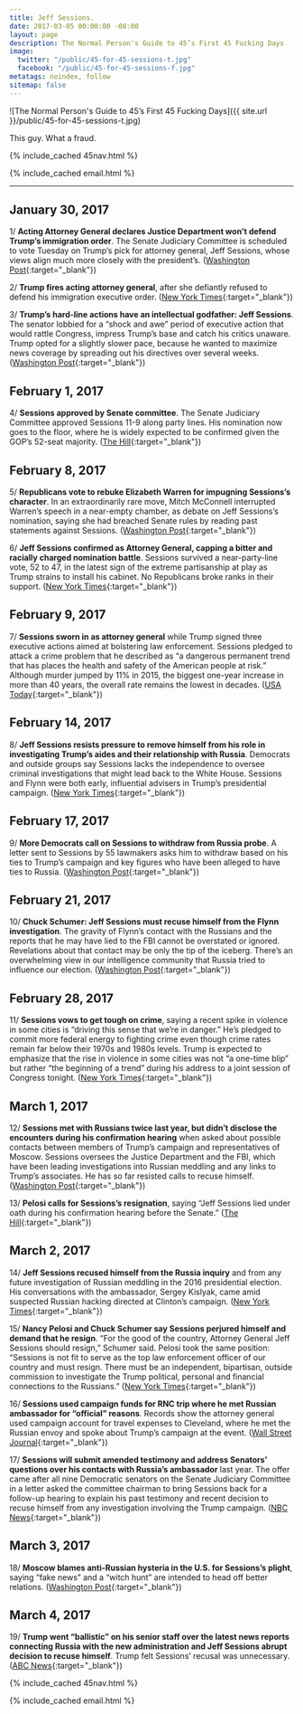 ```yaml
---
title: Jeff Sessions.
date: 2017-03-05 00:00:00 -08:00
layout: page
description: The Normal Person's Guide to 45’s First 45 Fucking Days
image:
  twitter: "/public/45-for-45-sessions-t.jpg"
  facebook: "/public/45-for-45-sessions-f.jpg"
metatags: noindex, follow
sitemap: false
---
```


![The Normal Person's Guide to 45’s First 45 Fucking Days]({{ site.url }}/public/45-for-45-sessions-t.jpg)

<p class="lead">This guy. What a fraud.</p>

{% include_cached 45nav.html %}

<!-- MailChimp -->
{% include_cached email.html %}

<hr>


<h2 class="dateline">January 30, 2017</h2>

1/ **Acting Attorney General declares Justice Department won’t defend Trump’s immigration order**. The Senate Judiciary Committee is scheduled to vote Tuesday on Trump’s pick for attorney general, Jeff Sessions, whose views align much more closely with the president’s. ([Washington Post](https://www.washingtonpost.com/news/post-nation/wp/2017/01/30/trump-says-all-is-going-well-on-immigration-order-amid-questions-and-confusion/){:target="_blank"})

2/ **Trump fires acting attorney general**, after she defiantly refused to defend his immigration executive order. ([New York Times](https://www.nytimes.com/2017/01/30/us/politics/trump-immigration-ban-memo.html){:target="_blank"})

3/ **Trump’s hard-line actions have an intellectual godfather: Jeff Sessions**. The senator lobbied for a “shock and awe” period of executive action that would rattle Congress, impress Trump’s base and catch his critics unaware. Trump opted for a slightly slower pace, because he wanted to maximize news coverage by spreading out his directives over several weeks. ([Washington Post](https://www.washingtonpost.com/politics/trumps-hard-line-actions-have-an-intellectual-godfather-jeff-sessions/2017/01/30/ac393f66-e4d4-11e6-ba11-63c4b4fb5a63_story.html){:target="_blank"})

<h2 class="dateline">February 1, 2017</h2>

4/ **Sessions approved by Senate committee**. The Senate Judiciary Committee approved Sessions 11-9 along party lines. His nomination now goes to the floor, where he is widely expected to be confirmed given the GOP’s 52-seat majority. ([The Hill](http://thehill.com/homenews/administration/317035-sessions-approved-by-senate-committee){:target="_blank"})

<h2 class="dateline">February 8, 2017</h2>

5/ **Republicans vote to rebuke Elizabeth Warren for impugning Sessions’s character**. In an extraordinarily rare move, Mitch McConnell interrupted Warren’s speech in a near-empty chamber, as debate on Jeff Sessions’s nomination, saying she had breached Senate rules by reading past statements against Sessions. ([Washington Post](https://www.washingtonpost.com/news/powerpost/wp/2017/02/07/republicans-vote-to-rebuke-elizabeth-warren-for-impugning-sessionss-character/){:target="_blank"})

6/ **Jeff Sessions confirmed as Attorney General, capping a bitter and racially charged nomination battle**. Sessions survived a near-party-line vote, 52 to 47, in the latest sign of the extreme partisanship at play as Trump strains to install his cabinet. No Republicans broke ranks in their support. ([New York Times](https://www.nytimes.com/2017/02/08/us/politics/jeff-sessions-attorney-general-confirmation.html){:target="_blank"})

<h2 class="dateline">February 9, 2017</h2>

7/ **Sessions sworn in as attorney general** while Trump signed three executive actions aimed at bolstering law enforcement. Sessions pledged to attack a crime problem that he described as “a dangerous permanent trend that has places the health and safety of the American people at risk.” Although murder jumped by 11% in 2015, the biggest one-year increase in more than 40 years, the overall rate remains the lowest in decades. ([USA Today](http://www.usatoday.com/story/news/politics/2017/02/09/jeff-sessions-sworn-84th-attorney-general-executive-actions/97691732/){:target="_blank"})

<h2 class="dateline">February 14, 2017</h2>

8/ **Jeff Sessions resists pressure to remove himself from his role in investigating Trump’s aides and their relationship with Russia**. Democrats and outside groups say Sessions lacks the independence to oversee criminal investigations that might lead back to the White House. Sessions and Flynn were both early, influential advisers in Trump’s presidential campaign. ([New York Times](https://www.nytimes.com/2017/02/14/us/politics/attorney-general-jeff-sessions-russia-inquiries.html){:target="_blank"})

<h2 class="dateline">February 17, 2017</h2>

9/ **More Democrats call on Sessions to withdraw from Russia probe**. A letter sent to Sessions by 55 lawmakers asks him to withdraw based on his ties to Trump’s campaign and key figures who have been alleged to have ties to Russia. ([Washington Post](https://www.washingtonpost.com/news/powerpost/wp/2017/02/17/more-democrats-call-on-sessions-to-withdraw-from-russia-probe/){:target="_blank"})

<h2 class="dateline">February 21, 2017</h2>

10/ **Chuck Schumer: Jeff Sessions must recuse himself from the Flynn investigation**. The gravity of Flynn’s contact with the Russians and the reports that he may have lied to the FBI cannot be overstated or ignored. Revelations about that contact may be only the tip of the iceberg. There’s an overwhelming view in our intelligence community that Russia tried to influence our election. ([Washington Post](https://www.washingtonpost.com/opinions/chuck-schumer-jeff-sessions-must-recuse-himself-from-the-flynn-investigation/2017/02/21/ddecef5c-f556-11e6-8d72-263470bf0401_story.html){:target="_blank"})

<h2 class="dateline">February 28, 2017</h2>

11/ **Sessions vows to get tough on crime**, saying a recent spike in violence in some cities is “driving this sense that we’re in danger.” He’s pledged to commit more federal energy to fighting crime even though crime rates remain far below their 1970s and 1980s levels. Trump is expected to emphasize that the rise in violence in some cities was not “a one-time blip” but rather “the beginning of a trend” during his address to a joint session of Congress tonight. ([New York Times](https://www.nytimes.com/2017/02/28/us/politics/jeff-sessions-crime.html){:target="_blank"})

<h2 class="dateline">March 1, 2017</h2>

12/ **Sessions met with Russians twice last year, but didn’t disclose the encounters during his confirmation hearing** when asked about possible contacts between members of Trump’s campaign and representatives of Moscow. Sessions oversees the Justice Department and the FBI, which have been leading investigations into Russian meddling and any links to Trump’s associates. He has so far resisted calls to recuse himself. ([Washington Post](https://www.washingtonpost.com/world/national-security/sessions-spoke-twice-with-russian-ambassador-during-trumps-presidential-campaign-justice-officials-say/2017/03/01/77205eda-feac-11e6-99b4-9e613afeb09f_story.html){:target="_blank"})

13/ **Pelosi calls for Sessions’s resignation**, saying “Jeff Sessions lied under oath during his confirmation hearing before the Senate.” ([The Hill](http://thehill.com/blogs/blog-briefing-room/news/321938-pelosi-calls-on-sessions-to-resign){:target="_blank"})

<h2 class="dateline">March 2, 2017</h2>

14/ **Jeff Sessions recused himself from the Russia inquiry** and from any future investigation of Russian meddling in the 2016 presidential election. His conversations with the ambassador, Sergey Kislyak, came amid suspected Russian hacking directed at Clinton’s campaign. ([New York Times](https://www.nytimes.com/2017/03/02/us/politics/jeff-sessions-russia-trump-investigation-democrats.html){:target="_blank"})

15/ **Nancy Pelosi and Chuck Schumer say Sessions perjured himself and demand that he resign**. “For the good of the country, Attorney General Jeff Sessions should resign,” Schumer said. Pelosi took the same position: “Sessions is not fit to serve as the top law enforcement officer of our country and must resign. There must be an independent, bipartisan, outside commission to investigate the Trump political, personal and financial connections to the Russians.” ([New York Times](https://www.nytimes.com/2017/03/02/us/politics/jeff-sessions-russia-trump-investigation-democrats.html){:target="_blank"})

16/ **Sessions used campaign funds for RNC trip where he met Russian ambassador for “official” reasons**. Records show the attorney general used campaign account for travel expenses to Cleveland, where he met the Russian envoy and spoke about Trump’s campaign at the event. ([Wall Street Journal](https://www.wsj.com/articles/jeff-sessions-used-political-funds-for-republican-convention-expenses-1488509301){:target="_blank"})

17/ **Sessions will submit amended testimony and address Senators’ questions over his contacts with Russia’s ambassador** last year. The offer came after all nine Democratic senators on the Senate Judiciary Committee in a letter asked the committee chairman to bring Sessions back for a follow-up hearing to explain his past testimony and recent decision to recuse himself from any investigation involving the Trump campaign. ([NBC News](http://www.nbcnews.com/politics/politics-news/sessions-will-submit-amended-testimony-address-senators-questions-n729026){:target="_blank"})

<h2 class="dateline">March 3, 2017</h2>

18/ **Moscow blames anti-Russian hysteria in the U.S. for Sessions’s plight**, saying “fake news” and a “witch hunt” are intended to head off better relations. ([Washington Post](https://www.washingtonpost.com/world/europe/moscow-blames-anti-russian-hysteria-for-sessionss-plight/2017/03/03/081e94e8-0000-11e7-a51a-e16b4bcc6644_story.html){:target="_blank"})

<h2 class="dateline">March 4, 2017</h2>

19/ **Trump went “ballistic” on his senior staff over the latest news reports connecting Russia with the new administration and Jeff Sessions abrupt decision to recuse himself**. Trump felt Sessions’ recusal was unnecessary. ([ABC News](http://abcnews.go.com/Politics/trump-flashes-anger-sessions-recusal-russia-stories-tense/story?id=45908106){:target="_blank"})

{% include_cached 45nav.html %}

<!-- MailChimp -->
{% include_cached email.html %}
